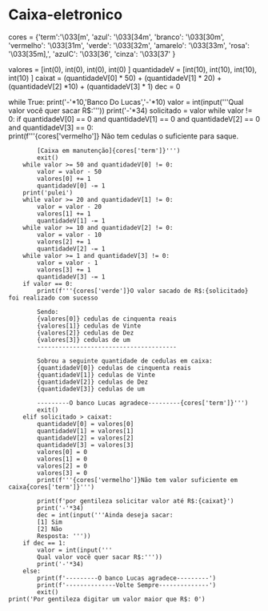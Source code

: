 # Caixa-eletronico




cores = {'term':'\033[m', 
        'azul': '\033[34m',
        'branco': '\033[30m',
        'vermelho': '\033[31m',
        'verde': '\033[32m',
        'amarelo': '\033[33m',
        'rosa': '\033[35m],',
        'azulC': '\033[36',
        'cinza': '\033[37' }

valores = [int(0), int(0), int(0), int(0) ]
quantidadeV = [int(10), int(10), int(10), int(10) ]
caixat = (quantidadeV[0] * 50) + (quantidadeV[1] * 20) + (quantidadeV[2] *10) + (quantidadeV[3] * 1) 
dec = 0

while True:
    print('-'*10,'Banco Do Lucas','-'*10)
    valor = int(input('''Qual valor você quer sacar R$:'''))
    print('-'*34)
    solicitado = valor
    while valor != 0:
        if quantidadeV[0] == 0 and quantidadeV[1] == 0 and quantidadeV[2] == 0 and quantidadeV[3] == 0:      
            print(f'''{cores['vermelho']} Não tem cedulas o suficiente para saque.

            [Caixa em manutenção]{cores['term']}''')
            exit()
        while valor >= 50 and quantidadeV[0] != 0:       
            valor = valor - 50
            valores[0] += 1 
            quantidadeV[0] -= 1        
        print('pulei')
        while valor >= 20 and quantidadeV[1] != 0:
            valor = valor - 20
            valores[1] += 1 
            quantidadeV[1] -= 1  
        while valor >= 10 and quantidadeV[2] != 0:
            valor = valor - 10
            valores[2] += 1 
            quantidadeV[2] -= 1 
        while valor >= 1 and quantidadeV[3] != 0:
            valor = valor - 1
            valores[3] += 1 
            quantidadeV[3] -= 1 
        if valor == 0:
            print(f'''{cores['verde']}O valor sacado de R$:{solicitado} foi realizado com sucesso

            Sendo:
            {valores[0]} cedulas de cinquenta reais
            {valores[1]} cedulas de Vinte 
            {valores[2]} cedulas de Dez
            {valores[3]} cedulas de um
            ---------------------------------------
            
            Sobrou a seguinte quantidade de cedulas em caixa:
            {quantidadeV[0]} cedulas de cinquenta reais
            {quantidadeV[1]} cedulas de Vinte 
            {quantidadeV[2]} cedulas de Dez
            {quantidadeV[3]} cedulas de um
            
            ---------O banco Lucas agradece---------{cores['term']}''')
            exit()     
        elif solicitado > caixat: 
            quantidadeV[0] = valores[0]
            quantidadeV[1] = valores[1]
            quantidadeV[2] = valores[2]
            quantidadeV[3] = valores[3]
            valores[0] = 0
            valores[1] = 0
            valores[2] = 0
            valores[3] = 0
            print(f'''{cores['vermelho']}Não tem valor suficiente em caixa{cores['term']}''')

            print(f'por gentileza solicitar valor até R$:{caixat}')
            print('-'*34)
            dec = int(input('''Ainda deseja sacar: 
            [1] Sim
            [2] Não
            Resposta: '''))   
        if dec == 1:
            valor = int(input('''
            Qual valor você quer sacar R$:'''))
            print('-'*34)
        else:
            print(f'---------O banco Lucas agradece---------')   
            print(f'--------------Volte Sempre--------------') 
            exit()           
    print('Por gentileza digitar um valor maior que R$: 0')
